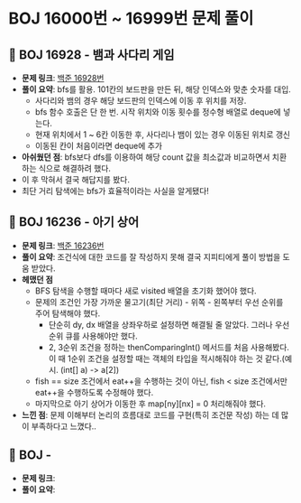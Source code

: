 # BOJ 16000번 ~ 16999번 문제 풀이

## 📌 BOJ 16928 - 뱀과 사다리 게임
- **문제 링크**: [백준 16928번](https://www.acmicpc.net/problem/16928)
- **풀이 요약**: bfs를 활용. 101칸의 보드판을 만든 뒤, 해당 인덱스와 맞춘 숫자를 대입.
  - 사다리와 뱀의 경우 해당 보드판의 인덱스에 이동 후 위치를 저장.
  - bfs 함수 호출은 단 한 번. 시작 위치와 이동 횟수를 정수형 배열로 deque에 넣는다.
  - 현재 위치에서 1 ~ 6칸 이동한 후, 사다리나 뱀이 있는 경우 이동된 위치로 갱신
  - 이동된 칸이 처음이라면 deque에 추가
-  **아쉬웠던 점**: bfs보다 dfs를 이용하여 해당 count 값을 최소값과 비교하면서 치환하는 식으로 해결하려 했다.
  - 이 후 막혀서 결국 해답지를 봤다.
  - 최단 거리 탐색에는 bfs가 효율적이라는 사실을 알게됐다!

## 📌 BOJ 16236 - 아기 상어
- **문제 링크**: [백준 16236번](https://www.acmicpc.net/problem/16236)
- **풀이 요약**: 조건식에 대한 코드를 잘 작성하지 못해 결국 지피티에게 풀이 방법을 도움 받았다.
- **헤맸던 점**
  - BFS 탐색을 수행할 때마다 새로 visited 배열을 초기화 했어야 했다.
  - 문제의 조건인 가장 가까운 물고기(최단 거리) - 위쪽 - 왼쪽부터 우선 순위를 주어 탐색해야 했다.
    - 단순히 dy, dx 배열을 상좌우하로 설정하면 해결될 줄 알았다. 그러나 우선 순위 큐를 사용해야만 했다.
    - 2, 3순위 조건을 정하는 thenComparingInt() 메서드를 처음 사용해봤다. 이 때 1순위 조건을 설정할 때는 객체의 타입을 적시해줘야 하는 것 같다.(예시. (int[] a) -> a[2])
  - fish == size 조건에서 eat++을 수행하는 것이 아닌, fish < size 조건에서만 eat++을 수행하도록 수정해야 했다.
  - 마지막으로 아기 상어가 이동한 후 map[ny][nx] = 0 처리해줘야 했다.
- **느낀 점**: 문제 이해부터 논리의 흐름대로 코드를 구현(특히 조건문 작성) 하는 데 많이 부족하다고 느꼈다..


## 📌 BOJ  -
- **문제 링크**:
- **풀이 요약**: 